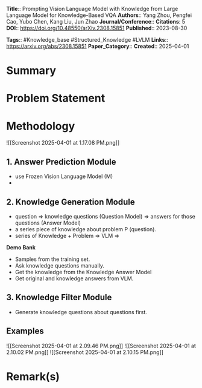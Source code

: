 **Title**:: Prompting Vision Language Model with Knowledge from Large Language Model for Knowledge-Based VQA
**Authors**:: Yang Zhou, Pengfei Cao, Yubo Chen, Kang Liu, Jun Zhao
**Journal/Conference**:: 
**Citations**: 5
**DOI**:: https://doi.org/10.48550/arXiv.2308.15851
**Published**:: 2023-08-30

**Tags**:: #Knowledge_base #Structured_Knowledge #LVLM
**Links**:: https://arxiv.org/abs/2308.15851
**Paper_Category**::
**Created**:: 2025-04-01

# Summary


# Problem Statement


# Methodology

![[Screenshot 2025-04-01 at 1.17.08 PM.png]]

## 1. Answer Prediction Module

- use Frozen Vision Language Model (M)
- 

## 2. Knowledge Generation Module

- question => knowledge questions (Question Model) => answers for those questions (Answer Model)
- a series piece of knowledge about problem P (question).
- series of Knowledge + Problem => VLM => 

**Demo Bank**
- Samples from the training set.
- Ask knowledge questions manually.
- Get the knowledge from the Knowledge Answer Model
- Get original and knowledge answers from VLM.

## 3. Knowledge Filter Module
- Generate knowledge questions about questions first.


## Examples

![[Screenshot 2025-04-01 at 2.09.46 PM.png]]
![[Screenshot 2025-04-01 at 2.10.02 PM.png]]
![[Screenshot 2025-04-01 at 2.10.15 PM.png]]
# Remark(s)

